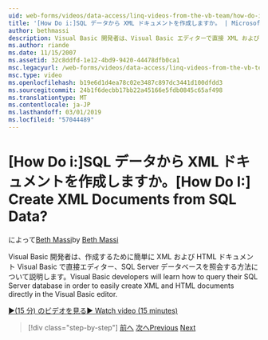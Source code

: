 ```yaml
---
uid: web-forms/videos/data-access/linq-videos-from-the-vb-team/how-do-i-create-xml-documents-from-sql-data
title: '[How Do i:]SQL データから XML ドキュメントを作成しますか。 | Microsoft Docs'
author: bethmassi
description: Visual Basic 開発者は、Visual Basic エディターで直接 XML および HTML ドキュメントを簡単に作成するには、SQL Server データベースを照会する方法について説明します.
ms.author: riande
ms.date: 11/15/2007
ms.assetid: 32c8ddfd-1e12-4bd9-9420-44478dfb0ca1
msc.legacyurl: /web-forms/videos/data-access/linq-videos-from-the-vb-team/how-do-i-create-xml-documents-from-sql-data
msc.type: video
ms.openlocfilehash: b19e6d1d4ea78c02e3487c897dc3441d100dfdd3
ms.sourcegitcommit: 24b1f6decbb17bb22a45166e5fdb0845c65af498
ms.translationtype: MT
ms.contentlocale: ja-JP
ms.lasthandoff: 03/01/2019
ms.locfileid: "57044489"
---
```

<a name="how-do-i-create-xml-documents-from-sql-data"></a><span data-ttu-id="4127b-104">[How Do i:]SQL データから XML ドキュメントを作成しますか。</span><span class="sxs-lookup"><span data-stu-id="4127b-104">[How Do I:] Create XML Documents from SQL Data?</span></span>
====================
<span data-ttu-id="4127b-105">によって[Beth Massi](https://github.com/bethmassi)</span><span class="sxs-lookup"><span data-stu-id="4127b-105">by [Beth Massi](https://github.com/bethmassi)</span></span>

<span data-ttu-id="4127b-106">Visual Basic 開発者は、作成するために簡単に XML および HTML ドキュメント Visual Basic で直接エディター、SQL Server データベースを照会する方法について説明します。</span><span class="sxs-lookup"><span data-stu-id="4127b-106">Visual Basic developers will learn how to query their SQL Server database in order to easily create XML and HTML documents directly in the Visual Basic editor.</span></span>

[<span data-ttu-id="4127b-107">&#9654;(15 分) のビデオを見る</span><span class="sxs-lookup"><span data-stu-id="4127b-107">&#9654; Watch video (15 minutes)</span></span>](https://channel9.msdn.com/Blogs/ASP-NET-Site-Videos/how-do-i-create-xml-documents-from-sql-data)

> [!div class="step-by-step"]
> <span data-ttu-id="4127b-108">[前へ](how-do-i-enable-xml-intellisense-and-use-xml-namespaces.md)
> [次へ](how-do-i-create-excel-spreadsheets-using-linq-to-xml.md)</span><span class="sxs-lookup"><span data-stu-id="4127b-108">[Previous](how-do-i-enable-xml-intellisense-and-use-xml-namespaces.md)
[Next](how-do-i-create-excel-spreadsheets-using-linq-to-xml.md)</span></span>
